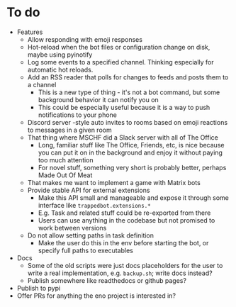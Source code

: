 # To do

* Features
    * Allow responding with emoji responses
    * Hot-reload when the bot files or configuration change on disk, maybe using pyinotify
    * Log some events to a specified channel. Thinking especially for automatic hot reloads.
    * Add an RSS reader that polls for changes to feeds and posts them to a channel
        * This is a new type of thing - it's not a bot command, but some background behavior it can notify you on
        * This could be especially useful because it is a way to push notifications to your phone
    * Discord server -style auto invites to rooms based on emoji reactions to messages in a given room
    * That thing where MSCHF did a Slack server with all of The Office
        * Long, familiar stuff like The Office, Friends, etc, is nice because you can put it on in the background and enjoy it without paying too much attention
        * For novel stuff, something very short is probably better, perhaps Made Out Of Meat
    * That makes me want to implement a game with Matrix bots
    * Provide stable API for external extensions
        * Make this API small and manageable and expose it through some interface like `trappedbot.extensions.*`
        * E.g. Task and related stuff could be re-exported from there
        * Users can use anything in the codebase but not promised to work between versions
    * Do not allow setting paths in task definition
        * Make the user do this in the env before starting the bot, or specify full paths to executables
* Docs
    * Some of the old scripts were just docs placeholders for the user to write a real implementation, e.g. `backup.sh`; write docs instead?
    * Publish somewhere like readthedocs or github pages?
* Publish to pypi
* Offer PRs for anything the eno project is interested in?
